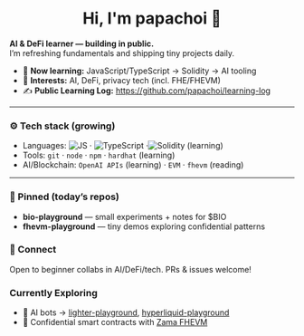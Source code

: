 <h1 align="center">Hi, I'm papachoi 👋</h1>

**AI & DeFi learner — building in public.**  
I’m refreshing fundamentals and shipping tiny projects daily.

- 🔭 **Now learning:** JavaScript/TypeScript → Solidity → AI tooling
- 🧠 **Interests:** AI, DeFi, privacy tech (incl. FHE/FHEVM)
- ✍️ **Public Learning Log:** https://github.com/papachoi/learning-log

---

### ⚙️ Tech stack (growing)
- Languages: ![JS](https://img.shields.io/badge/JavaScript-000?logo=javascript) · ![TypeScript](https://img.shields.io/badge/TypeScript-000?logo=typescript) ·![Solidity](https://img.shields.io/badge/Solidity-000?logo=solidity) (learning)
- Tools: `git` · `node` · `npm` · `hardhat` (learning)
- AI/Blockchain: `OpenAI APIs` (learning) · `EVM` · `fhevm` (reading)
---

### 📌 Pinned (today’s repos)
- **bio-playground** — small experiments + notes for $BIO
- **fhevm-playground** — tiny demos exploring confidential patterns

### 🤝 Connect
Open to beginner collabs in AI/DeFi/tech. PRs & issues welcome!

### Currently Exploring
- 🤖 AI bots → [lighter-playground](https://github.com/papachoi/lighter-playground), [hyperliquid-playground](https://github.com/papachoi/hyperliquid-playground)
- 🧮 Confidential smart contracts with [Zama FHEVM](https://github.com/zama-ai/fhevm)
